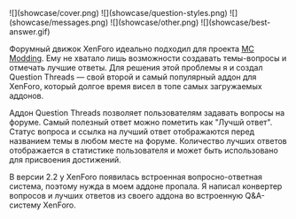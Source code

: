 <gallery>
    ![](showcase/cover.png)
    ![](showcase/question-styles.png)
    ![](showcase/messages.png)
    ![](showcase/other.png)
    ![](showcase/best-answer.gif)
</gallery>

Форумный движок XenForo идеально подходил для проекта [MC Modding](p:mcmodding). Ему не хватало лишь возможности создавать темы-вопросы и отмечать лучшие ответы. Для решения этой проблемы я и создал Question Threads — свой второй и самый популярный аддон для XenForo, который долгое время висел в топе самых загружаемых аддонов.

Аддон Question Threads позволяет пользователям задавать вопросы на форуме.
Самый полезный ответ можно пометить как "Лучшй ответ".
Статус вопроса и ссылка на лучший ответ отображаются перед названием темы в любом месте на форуме.
Количество лучших ответов отображается в статистике пользователя и может быть использовано для присвоения достижений.

В версии 2.2 у XenForo появилась встроенная вопросно-ответная система, поэтому нужда в моем аддоне пропала.
Я написал конвертер вопросов и лучших ответов из своего аддона во встроенную Q&A-систему XenForo.